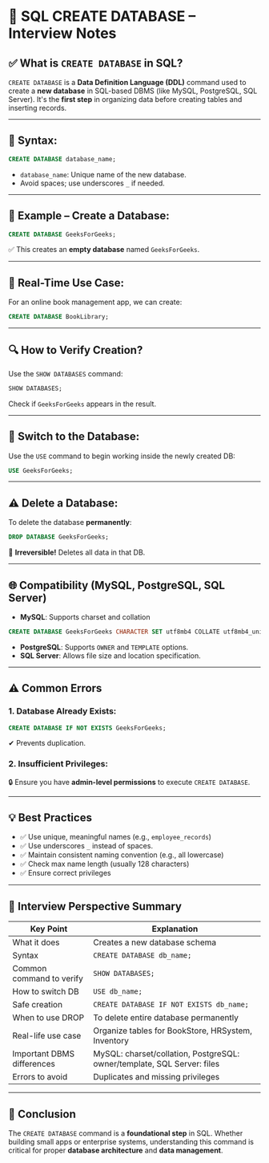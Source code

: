 
# 📘 SQL CREATE DATABASE – Interview Notes

## ✅ What is `CREATE DATABASE` in SQL?
`CREATE DATABASE` is a **Data Definition Language (DDL)** command used to create a **new database** in SQL-based DBMS (like MySQL, PostgreSQL, SQL Server). It's the **first step** in organizing data before creating tables and inserting records.

---

## 🧠 Syntax:
```sql
CREATE DATABASE database_name;
```
- `database_name`: Unique name of the new database.
- Avoid spaces; use underscores `_` if needed.

---

## 🚀 Example – Create a Database:
```sql
CREATE DATABASE GeeksForGeeks;
```
✅ This creates an **empty database** named `GeeksForGeeks`.

---

## 📌 Real-Time Use Case:
For an online book management app, we can create:
```sql
CREATE DATABASE BookLibrary;
```

---

## 🔍 How to Verify Creation?
Use the `SHOW DATABASES` command:
```sql
SHOW DATABASES;
```
Check if `GeeksForGeeks` appears in the result.

---

## 🔄 Switch to the Database:
Use the `USE` command to begin working inside the newly created DB:
```sql
USE GeeksForGeeks;
```

---

## ⚠️ Delete a Database:
To delete the database **permanently**:
```sql
DROP DATABASE GeeksForGeeks;
```
🔴 **Irreversible!** Deletes all data in that DB.

---

## 🌐 Compatibility (MySQL, PostgreSQL, SQL Server)
- **MySQL**: Supports charset and collation
```sql
CREATE DATABASE GeeksForGeeks CHARACTER SET utf8mb4 COLLATE utf8mb4_unicode_ci;
```
- **PostgreSQL**: Supports `OWNER` and `TEMPLATE` options.
- **SQL Server**: Allows file size and location specification.

---

## ⚠️ Common Errors
### 1. Database Already Exists:
```sql
CREATE DATABASE IF NOT EXISTS GeeksForGeeks;
```
✔ Prevents duplication.

### 2. Insufficient Privileges:
🔒 Ensure you have **admin-level permissions** to execute `CREATE DATABASE`.

---

## 💡 Best Practices
- ✅ Use unique, meaningful names (e.g., `employee_records`)
- ✅ Use underscores `_` instead of spaces.
- ✅ Maintain consistent naming convention (e.g., all lowercase)
- ✅ Check max name length (usually 128 characters)
- ✅ Ensure correct privileges

---

## 🧾 Interview Perspective Summary
| Key Point                      | Explanation                                                                 |
|-------------------------------|-----------------------------------------------------------------------------|
| What it does                  | Creates a new database schema                                               |
| Syntax                        | `CREATE DATABASE db_name;`                                                 |
| Common command to verify      | `SHOW DATABASES;`                                                          |
| How to switch DB              | `USE db_name;`                                                             |
| Safe creation                 | `CREATE DATABASE IF NOT EXISTS db_name;`                                   |
| When to use DROP              | To delete entire database permanently                                      |
| Real-life use case            | Organize tables for BookStore, HRSystem, Inventory                         |
| Important DBMS differences    | MySQL: charset/collation, PostgreSQL: owner/template, SQL Server: files    |
| Errors to avoid               | Duplicates and missing privileges                                          |

---

## 🏁 Conclusion
The `CREATE DATABASE` command is a **foundational step** in SQL. Whether building small apps or enterprise systems, understanding this command is critical for proper **database architecture** and **data management**.
